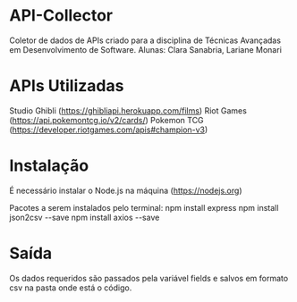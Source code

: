 # API-Collector
Coletor de dados de APIs criado para a disciplina de Técnicas Avançadas em Desenvolvimento de Software.
Alunas: Clara Sanabria, Lariane Monari

# APIs Utilizadas
Studio Ghibli (https://ghibliapi.herokuapp.com/films)
Riot Games (https://api.pokemontcg.io/v2/cards/)
Pokemon TCG (https://developer.riotgames.com/apis#champion-v3)

# Instalação
É necessário instalar o Node.js na máquina (https://nodejs.org)

Pacotes a serem instalados pelo terminal:
npm install express
npm install json2csv --save
npm install axios --save

# Saída
Os dados requeridos são passados pela variável fields e salvos em formato csv na pasta onde está o código.
